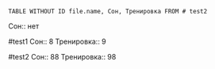 ```dataview
TABLE WITHOUT ID file.name, Сон, Тренировка FROM # test2
```

Сон:: нет

#test1
Сон:: 8
Тренировка:: 9

#test2
Сон:: 88
Тренировка:: 98